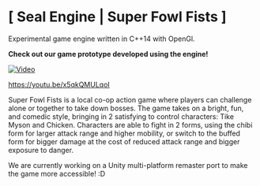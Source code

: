 # [ Seal Engine | Super Fowl Fists ]
Experimental game engine written in C++14 with OpenGl.


**Check out our game prototype developed using the engine!**

[![Video](https://img.youtube.com/vi/x5qkQMULqoI/hqdefault.jpg)](https://www.youtube.com/watch?v=x5qkQMULqoI)

https://youtu.be/x5qkQMULqoI

Super Fowl Fists is a local co-op action game where players can challenge alone or together to take down bosses. The game takes on a bright, fun, and comedic style, bringing in 2 satisfying to control characters: Tike Myson and Chicken. Characters are able to fight in 2 forms, using the chibi form for larger attack range and higher mobility, or switch to the buffed form for bigger damage at the cost of reduced attack range and bigger exposure to danger.

We are currently working on a Unity multi-platform remaster port to make the game more accessible! :D
